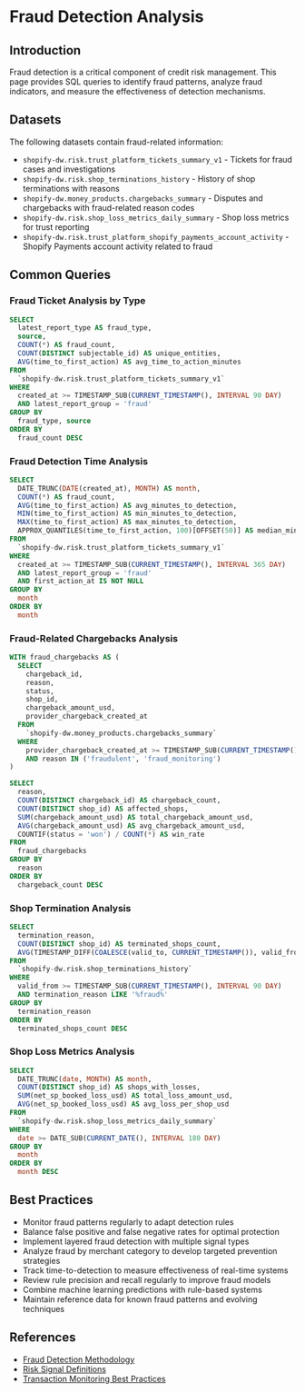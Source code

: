 # Fraud Detection Analysis

## Introduction
Fraud detection is a critical component of credit risk management. This page provides SQL queries to identify fraud patterns, analyze fraud indicators, and measure the effectiveness of detection mechanisms.

## Datasets
The following datasets contain fraud-related information:

- `shopify-dw.risk.trust_platform_tickets_summary_v1` - Tickets for fraud cases and investigations
- `shopify-dw.risk.shop_terminations_history` - History of shop terminations with reasons
- `shopify-dw.money_products.chargebacks_summary` - Disputes and chargebacks with fraud-related reason codes
- `shopify-dw.risk.shop_loss_metrics_daily_summary` - Shop loss metrics for trust reporting
- `shopify-dw.risk.trust_platform_shopify_payments_account_activity` - Shopify Payments account activity related to fraud

## Common Queries

### Fraud Ticket Analysis by Type
```sql
SELECT
  latest_report_type AS fraud_type,
  source,
  COUNT(*) AS fraud_count,
  COUNT(DISTINCT subjectable_id) AS unique_entities,
  AVG(time_to_first_action) AS avg_time_to_action_minutes
FROM
  `shopify-dw.risk.trust_platform_tickets_summary_v1`
WHERE
  created_at >= TIMESTAMP_SUB(CURRENT_TIMESTAMP(), INTERVAL 90 DAY)
  AND latest_report_group = 'fraud'
GROUP BY
  fraud_type, source
ORDER BY
  fraud_count DESC
```

### Fraud Detection Time Analysis
```sql
SELECT
  DATE_TRUNC(DATE(created_at), MONTH) AS month,
  COUNT(*) AS fraud_count,
  AVG(time_to_first_action) AS avg_minutes_to_detection,
  MIN(time_to_first_action) AS min_minutes_to_detection,
  MAX(time_to_first_action) AS max_minutes_to_detection,
  APPROX_QUANTILES(time_to_first_action, 100)[OFFSET(50)] AS median_minutes_to_detection
FROM
  `shopify-dw.risk.trust_platform_tickets_summary_v1`
WHERE
  created_at >= TIMESTAMP_SUB(CURRENT_TIMESTAMP(), INTERVAL 365 DAY)
  AND latest_report_group = 'fraud'
  AND first_action_at IS NOT NULL
GROUP BY
  month
ORDER BY
  month
```

### Fraud-Related Chargebacks Analysis
```sql
WITH fraud_chargebacks AS (
  SELECT
    chargeback_id,
    reason,
    status,
    shop_id,
    chargeback_amount_usd,
    provider_chargeback_created_at
  FROM
    `shopify-dw.money_products.chargebacks_summary`
  WHERE
    provider_chargeback_created_at >= TIMESTAMP_SUB(CURRENT_TIMESTAMP(), INTERVAL 180 DAY)
    AND reason IN ('fraudulent', 'fraud_monitoring')
)

SELECT
  reason,
  COUNT(DISTINCT chargeback_id) AS chargeback_count,
  COUNT(DISTINCT shop_id) AS affected_shops,
  SUM(chargeback_amount_usd) AS total_chargeback_amount_usd,
  AVG(chargeback_amount_usd) AS avg_chargeback_amount_usd,
  COUNTIF(status = 'won') / COUNT(*) AS win_rate
FROM
  fraud_chargebacks
GROUP BY
  reason
ORDER BY
  chargeback_count DESC
```

### Shop Termination Analysis
```sql
SELECT
  termination_reason,
  COUNT(DISTINCT shop_id) AS terminated_shops_count,
  AVG(TIMESTAMP_DIFF(COALESCE(valid_to, CURRENT_TIMESTAMP()), valid_from, DAY)) AS avg_termination_duration_days
FROM
  `shopify-dw.risk.shop_terminations_history`
WHERE
  valid_from >= TIMESTAMP_SUB(CURRENT_TIMESTAMP(), INTERVAL 90 DAY)
  AND termination_reason LIKE '%fraud%'
GROUP BY
  termination_reason
ORDER BY
  terminated_shops_count DESC
```

### Shop Loss Metrics Analysis
```sql
SELECT
  DATE_TRUNC(date, MONTH) AS month,
  COUNT(DISTINCT shop_id) AS shops_with_losses,
  SUM(net_sp_booked_loss_usd) AS total_loss_amount_usd,
  AVG(net_sp_booked_loss_usd) AS avg_loss_per_shop_usd
FROM
  `shopify-dw.risk.shop_loss_metrics_daily_summary`
WHERE
  date >= DATE_SUB(CURRENT_DATE(), INTERVAL 180 DAY)
GROUP BY
  month
ORDER BY
  month DESC
```

## Best Practices

- Monitor fraud patterns regularly to adapt detection rules
- Balance false positive and false negative rates for optimal protection
- Implement layered fraud detection with multiple signal types
- Analyze fraud by merchant category to develop targeted prevention strategies
- Track time-to-detection to measure effectiveness of real-time systems
- Review rule precision and recall regularly to improve fraud models
- Combine machine learning predictions with rule-based systems
- Maintain reference data for known fraud patterns and evolving techniques

## References
- [Fraud Detection Methodology](https://shopify.dev/docs)
- [Risk Signal Definitions](https://shopify.dev/api)
- [Transaction Monitoring Best Practices](https://shopify.dev/docs) 
